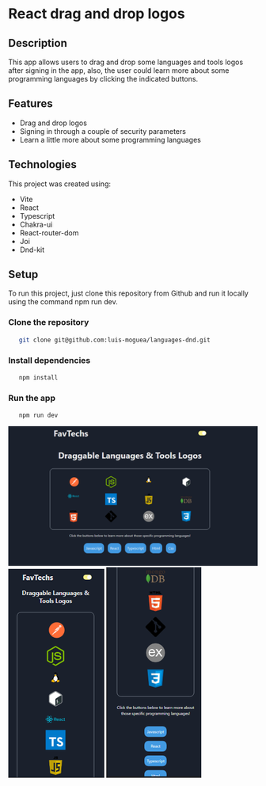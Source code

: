 # React drag and drop logos 

## Description

This app allows users to drag and drop some languages and tools logos after signing in the app, also, 
the user could learn more about some programming languages by clicking the indicated buttons.

## Features

- Drag and drop logos
- Signing in through a couple of security parameters
- Learn a little more about some programming languages

## Technologies

This project was created using:

- Vite
- React
- Typescript
- Chakra-ui
- React-router-dom
- Joi
- Dnd-kit

## Setup

To run this project, just clone this repository from Github and run it locally using the command npm run dev.

### Clone the repository

```bash
   git clone git@github.com:luis-moguea/languages-dnd.git
```

### Install dependencies

```bash
   npm install
```

### Run the app

```bash
   npm run dev
```

![General view](https://github.com/luis-moguea/languages-dnd/blob/main/src/assets/lang-desk.png?raw=true)
![General view](https://github.com/luis-moguea/languages-dnd/blob/main/src/assets/lang-mov-1.png?raw=true)
![General view](https://github.com/luis-moguea/languages-dnd/blob/main/src/assets/lang-mov.png?raw=true)


